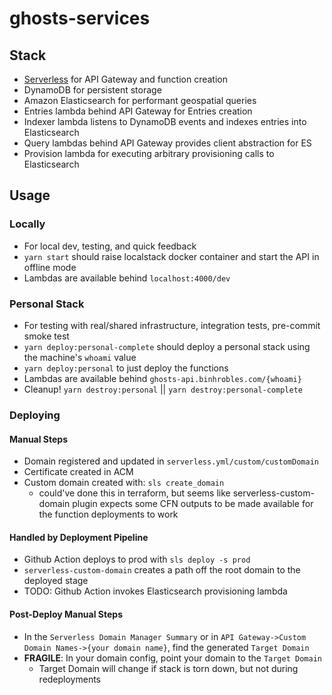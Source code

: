 # ghosts-services

## Stack

- [Serverless](https://www.serverless.com/) for API Gateway and function creation
- DynamoDB for persistent storage
- Amazon Elasticsearch for performant geospatial queries
- Entries lambda behind API Gateway for Entries creation
- Indexer lambda listens to DynamoDB events and indexes entries into Elasticsearch
- Query lambdas behind API Gateway provides client abstraction for ES
- Provision lambda for executing arbitrary provisioning calls to Elasticsearch

## Usage

### Locally

- For local dev, testing, and quick feedback
- `yarn start` should raise localstack docker container and start the API in offline mode
- Lambdas are available behind `localhost:4000/dev`

### Personal Stack

- For testing with real/shared infrastructure, integration tests, pre-commit smoke test
- `yarn deploy:personal-complete` should deploy a personal stack using the machine's `whoami` value
- `yarn deploy:personal` to just deploy the functions
- Lambdas are available behind `ghosts-api.binhrobles.com/{whoami}`
- Cleanup! `yarn destroy:personal` || `yarn destroy:personal-complete`

### Deploying

#### Manual Steps

- Domain registered and updated in `serverless.yml/custom/customDomain`
- Certificate created in ACM
- Custom domain created with: `sls create_domain`
  - could've done this in terraform, but seems like serverless-custom-domain plugin expects some CFN outputs to be made available for the function deployments to work

#### Handled by Deployment Pipeline

- Github Action deploys to prod with `sls deploy -s prod`
- `serverless-custom-domain` creates a path off the root domain to the deployed stage
- TODO: Github Action invokes Elasticsearch provisioning lambda

#### Post-Deploy Manual Steps

- In the `Serverless Domain Manager Summary` or in `API Gateway->Custom Domain Names->{your domain name}`, find the generated `Target Domain`
- **FRAGILE**: In your domain config, point your domain to the `Target Domain`
  - Target Domain will change if stack is torn down, but not during redeployments

